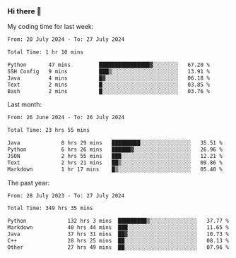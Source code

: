 ### Hi there 👋

My coding time for last week:

<!--START_SECTION:week-->

```txt
From: 20 July 2024 - To: 27 July 2024

Total Time: 1 hr 10 mins

Python       47 mins         ████████████████▓░░░░░░░░   67.20 %
SSH Config   9 mins          ███▒░░░░░░░░░░░░░░░░░░░░░   13.91 %
Java         4 mins          █▓░░░░░░░░░░░░░░░░░░░░░░░   06.18 %
Text         2 mins          █░░░░░░░░░░░░░░░░░░░░░░░░   03.85 %
Bash         2 mins          █░░░░░░░░░░░░░░░░░░░░░░░░   03.76 %
```

<!--END_SECTION:week-->

Last month:

<!--START_SECTION:month-->

```txt
From: 26 June 2024 - To: 26 July 2024

Total Time: 23 hrs 55 mins

Java             8 hrs 29 mins   █████████░░░░░░░░░░░░░░░░   35.51 %
Python           6 hrs 26 mins   ██████▓░░░░░░░░░░░░░░░░░░   26.96 %
JSON             2 hrs 55 mins   ███░░░░░░░░░░░░░░░░░░░░░░   12.21 %
Text             2 hrs 21 mins   ██▒░░░░░░░░░░░░░░░░░░░░░░   09.86 %
Markdown         1 hr 17 mins    █▒░░░░░░░░░░░░░░░░░░░░░░░   05.40 %
```

<!--END_SECTION:month-->

The past year:

<!--START_SECTION:year-->

```txt
From: 28 July 2023 - To: 27 July 2024

Total Time: 349 hrs 35 mins

Python             132 hrs 3 mins  █████████▒░░░░░░░░░░░░░░░   37.77 %
Markdown           40 hrs 44 mins  ███░░░░░░░░░░░░░░░░░░░░░░   11.65 %
Java               37 hrs 31 mins  ██▓░░░░░░░░░░░░░░░░░░░░░░   10.73 %
C++                28 hrs 25 mins  ██░░░░░░░░░░░░░░░░░░░░░░░   08.13 %
Other              27 hrs 49 mins  ██░░░░░░░░░░░░░░░░░░░░░░░   07.96 %
```

<!--END_SECTION:year-->
